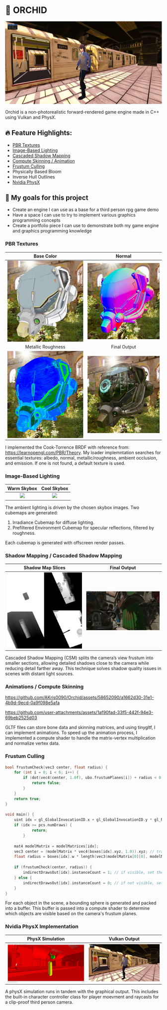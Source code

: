 # 🌸 ORCHID
![](README_IMAGES/Finals/main.png)  

Orchid is a non-photorealistic forward-rendered game engine made in C++ using Vulkan and PhysX. 

## 🔥 Feature Highlights:
- [PBR Textures](#PBR-Textures)
- [Image-Based Lighting](#Image-Based-Lighting)
- [Cascaded Shadow Mapping](#Shadow-Mapping--Cascaded-Shadow-Mapping)
- [Compute Skinning / Animation](#Animations--Compute-Skinning)
- [Frustum Culling](#Frustum-Culling)
- Physically Based Bloom
- Inverse Hull Outlines
- [Nvidia PhysX](#Nvidia-PhysX-Implementation)

## 🎯 My goals for this project
* Create an engine I can use as a base for a third person rpg game demo
* Have a space I can use to try to implement various graphics programming concepts
* Create a portfolio piece I can use to demonstrate both my game engine and graphics programming knowledge

### PBR Textures
|                                                     Base Color                                                  |                                                     Normal                                                                    |
| :-------------------------------------------------------------------------------------------------------------: | :---------------------------------------------------------------------------------------------------------------------------: |
|                                      ![](README_IMAGES/pbr/basecolor.png)                                       |                                          ![](README_IMAGES/pbr/normal.png)                                                    |
|                                                     Metallic Roughness                                          |                                                     Final Output                                                              |
|                                      ![](README_IMAGES/pbr/metallicroughness.png)                               |                                          ![](README_IMAGES/pbr/combined.png)                                                  |

I implemented the Cook-Torrence BRDF with reference from: https://learnopengl.com/PBR/Theory. My loader implemntation searches for essential textures: albedo, normal, metallic/roughness, ambient occlusion, and emission. If one is not found, a default texture is used. 

### Image-Based Lighting
|                                      Warm Skybox                         |                     Cool Skybox                                          |
| :----------------------------------------------------------------------: | :----------------------------------------------------------------------: |
|                   ![](README_IMAGES/IBL/blaze.png)                       |                    ![](README_IMAGES/IBL/sky.png)                        |

The ambient lighting is driven by the chosen skybox images. Two cubemaps are generated:

1. Irradiance Cubemap for diffuse lighting.
2. Prefiltered Environment Cubemap for specular reflections, filtered by roughness.

Each cubemap is generated with offscreen render passes.

### Shadow Mapping / Cascaded Shadow Mapping

|                              Shadow Map Slices              |          Final Output                                 |
| :---------------------------------------------------------: | :---------------------------------------------------: |
|                   ![](README_IMAGES/CSM/combined.png)       |           ![](README_IMAGES/CSM/YvUQO8.png)           |

Cascaded Shadow Mapping (CSM) splits the camera’s view frustum into smaller sections, allowing detailed shadows close to the camera while reducing detail farther away. This technique solves shadow quality issues in scenes with distant light sources.

### Animations / Compute Skinning

https://github.com/AKris0090/Orchid/assets/58652090/a1662d30-31e1-4b9d-9ecd-0a9f098e5afa

https://github.com/user-attachments/assets/1af90fad-33f5-442f-94e3-69beb2525d03

GLTF files can store bone data and skinning matrices, and using tinygltf, I can implement animations. To speed up the animation process, I implemented a compute shader to handle the matrix-vertex multiplication and normalize vertex data.

### Frustum Culling

```cpp
bool frustumCheck(vec3 center, float radius) {
	for (int i = 0; i < 6; i++) {
		if (dot(vec4(center, 1.0f), ubo.frustumPlanes[i]) + radius < 0.0) { // check center+radius against each plane
			return false;
		}
	}
	return true;
}

void main() {
   	uint idx = gl_GlobalInvocationID.x + gl_GlobalInvocationID.y * gl_NumWorkGroups.x * gl_WorkGroupSize.x;
	if (idx >= pcs.numDraws) {
        	return;
    	}

	mat4 modelMatrix = modelMatrices[idx];
	vec3 center = (modelMatrix * vec4(boxes[idx].xyz, 1.0)).xyz; // transform bounding sphere into world space
	float radius = boxes[idx].w * length(vec3(modelMatrix[0][0], modelMatrix[1][0], modelMatrix[2][0])); // scale bounding sphere radius into world space

   	if (frustumCheck(center, radius)) {
		indirectDrawsOut[idx].instanceCount = 1; // if visible, set the draw instance count to 1
	} else {
		indirectDrawsOut[idx].instanceCount = 0; // if not visible, set the draw instance count to 1
	}
}
```

For each object in the scene, a bounding sphere is generated and packed into a buffer. This buffer is passed into a compute shader to determine which objects are visible based on the camera's frustum planes.

### Nvidia PhysX Implementation
|                              PhysX Simulation               |          Vulkan Output                                |
| :---------------------------------------------------------: | :---------------------------------------------------: |
|                   ![](README_IMAGES/physics/PVD.png)        |           ![](README_IMAGES/Finals/main.png)          |

A physX simulation runs in tandem with the graphical output. This includes the built-in character controller class for player moevment and raycasts for a clip-proof third person camera.
